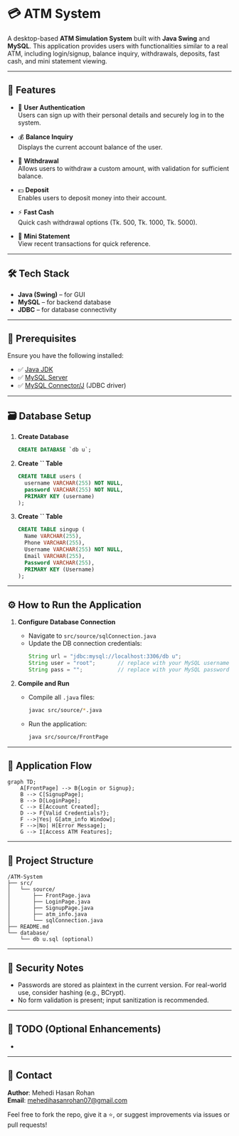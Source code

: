 # 💳 ATM System

A desktop-based **ATM Simulation System** built with **Java Swing** and **MySQL**. This application provides users with functionalities similar to a real ATM, including login/signup, balance inquiry, withdrawals, deposits, fast cash, and mini statement viewing.

---

## 🚀 Features

- 🔐 **User Authentication**\
  Users can sign up with their personal details and securely log in to the system.

- 💰 **Balance Inquiry**\
  Displays the current account balance of the user.

- 💸 **Withdrawal**\
  Allows users to withdraw a custom amount, with validation for sufficient balance.

- 💵 **Deposit**\
  Enables users to deposit money into their account.

- ⚡ **Fast Cash**\
  Quick cash withdrawal options (Tk. 500, Tk. 1000, Tk. 5000).

- 📄 **Mini Statement**\
  View recent transactions for quick reference.

---

## 🛠️ Tech Stack

- **Java (Swing)** – for GUI
- **MySQL** – for backend database
- **JDBC** – for database connectivity

---

## 📆 Prerequisites

Ensure you have the following installed:

- ✅ [Java JDK](https://www.oracle.com/java/technologies/javase-downloads.html)
- ✅ [MySQL Server](https://dev.mysql.com/downloads/mysql/)
- ✅ [MySQL Connector/J](https://dev.mysql.com/downloads/connector/j/) (JDBC driver)

---

## 🗃️ Database Setup

1. **Create Database**

   ```sql
   CREATE DATABASE `db u`;
   ```

2. **Create **``** Table**

   ```sql
   CREATE TABLE users (
     username VARCHAR(255) NOT NULL,
     password VARCHAR(255) NOT NULL,
     PRIMARY KEY (username)
   );
   ```

3. **Create **``** Table**

   ```sql
   CREATE TABLE singup (
     Name VARCHAR(255),
     Phone VARCHAR(255),
     Username VARCHAR(255) NOT NULL,
     Email VARCHAR(255),
     Password VARCHAR(255),
     PRIMARY KEY (Username)
   );
   ```

---

## ⚙️ How to Run the Application

1. **Configure Database Connection**

   - Navigate to `src/source/sqlConnection.java`
   - Update the DB connection credentials:
     ```java
     String url = "jdbc:mysql://localhost:3306/db u";
     String user = "root";       // replace with your MySQL username
     String pass = "";           // replace with your MySQL password
     ```

2. **Compile and Run**

   - Compile all `.java` files:
     ```bash
     javac src/source/*.java
     ```
   - Run the application:
     ```bash
     java src/source/FrontPage
     ```

---

## 🧯 Application Flow

```mermaid
graph TD;
    A[FrontPage] --> B{Login or Signup};
    B --> C[SignupPage];
    B --> D[LoginPage];
    C --> E[Account Created];
    D --> F{Valid Credentials?};
    F -->|Yes| G[atm_info Window];
    F -->|No| H[Error Message];
    G --> I[Access ATM Features];
```

---

## 📂 Project Structure

```
/ATM-System
├── src/
│   └── source/
│       ├── FrontPage.java
│       ├── LoginPage.java
│       ├── SignupPage.java
│       ├── atm_info.java
│       └── sqlConnection.java
├── README.md
└── database/
    └── db u.sql (optional)
```

---

## 🔐 Security Notes

- Passwords are stored as plaintext in the current version. For real-world use, consider hashing (e.g., BCrypt).
- No form validation is present; input sanitization is recommended.

---

## 📌 TODO (Optional Enhancements)

-

---

## 📧 Contact

**Author**: Mehedi Hasan Rohan\
**Email**: [mehedihasanrohan07@gmail.com](mailto\:mehedihasanrohan07@gmail.com)

Feel free to fork the repo, give it a ⭐, or suggest improvements via issues or pull requests!

